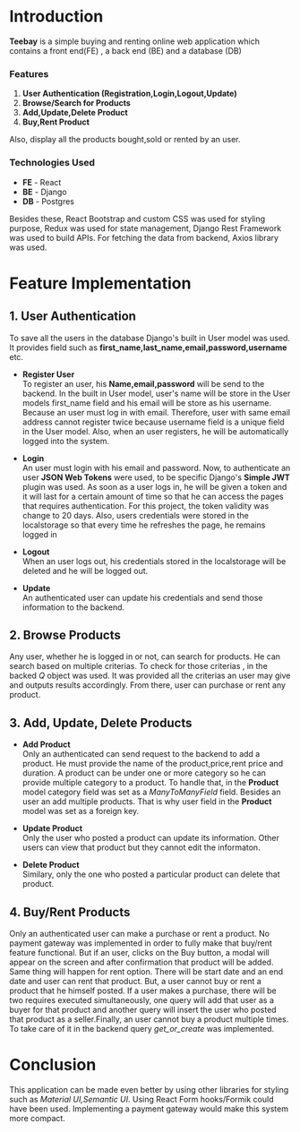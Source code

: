 # Introduction

**Teebay** is a simple buying and renting online web application which contains a front end(FE) , a back end (BE) and a database (DB)

### Features

1. **User Authentication (Registration,Login,Logout,Update)**
1. **Browse/Search for Products**
1. **Add,Update,Delete Product**
1. **Buy,Rent Product**

Also, display all the products bought,sold or rented by an user.

### Technologies Used

- **FE** - React
- **BE** - Django
- **DB** - Postgres

Besides these, React Bootstrap and custom CSS was used for styling purpose, Redux was used for state management, Django Rest Framework was used to build APIs. For fetching the data from backend, Axios library was used.

# Feature Implementation

## 1. User Authentication

To save all the users in the database Django's built in User model was used. It provides field such as **first_name,last_name,email,password,username** etc.

- **Register User**  
  To register an user, his **Name,email,password** will be send to the backend. In the built in User model, user's name will be store in the User models first_name field and his email will be store as his username. Because an user must log in with email. Therefore, user with same email address cannot register twice because username field is a unique field in the User model. Also, when an user registers, he will be automatically logged into the system.

* **Login**  
  An user must login with his email and password. Now, to authenticate an user **JSON Web Tokens** were used, to be specific Django's **Simple JWT** plugin was used. As soon as a user logs in, he will be given a token and it will last for a certain amount of time so that he can access the pages that requires authentication. For this project, the token validity was change to 20 days. Also, users credentials were stored in the localstorage so that every time he refreshes the page, he remains logged in

* **Logout**  
  When an user logs out, his credentials stored in the localstorage will be deleted and he will be logged out.

* **Update**  
  An authenticated user can update his credentials and send those information to the backend.

## 2. Browse Products

Any user, whether he is logged in or not, can search for products. He can search based on multiple criterias. To check for those criterias , in the backed _Q_ object was used. It was provided all the criterias an user may give and outputs results accordingly.
From there, user can purchase or rent any product.

## 3. Add, Update, Delete Products

- **Add Product**  
  Only an authenticated can send request to the backend to add a product. He must provide the name of the product,price,rent price and duration. A product can be under one or more category so he can provide multiple category to a product. To handle that, in the **Product** model category field was set as a _ManyToManyField_ field.
  Besides an user an add multiple products. That is why user field in the **Product** model was set as a foreign key.

* **Update Product**  
  Only the user who posted a product can update its information. Other users can view that product but they cannot edit the informaton.

* **Delete Product**  
  Similary, only the one who posted a particular product can delete that product.

## 4. Buy/Rent Products

Only an authenticated user can make a purchase or rent a product. No payment gateway was implemented in order to fully make that buy/rent feature functional. But if an user, clicks on the Buy button, a modal will appear on the screen and after confirmation that product will be added. Same thing will happen for rent option. There will be start date and an end date and user can rent that product. But, a user cannot buy or rent a product that he himself posted. If a user makes a purchase, there will be two requires executed simultaneously, one query will add that user as a buyer for that product and another query will insert the user who posted that product as a seller.Finally, an user cannot buy a product multiple times. To take care of it in the backend query _get_or_create_ was implemented.

# Conclusion

This application can be made even better by using other libraries for styling such as _Material UI,Semantic UI_. Using React Form hooks/Formik could have been used. Implementing a payment gateway would make this system more compact.
